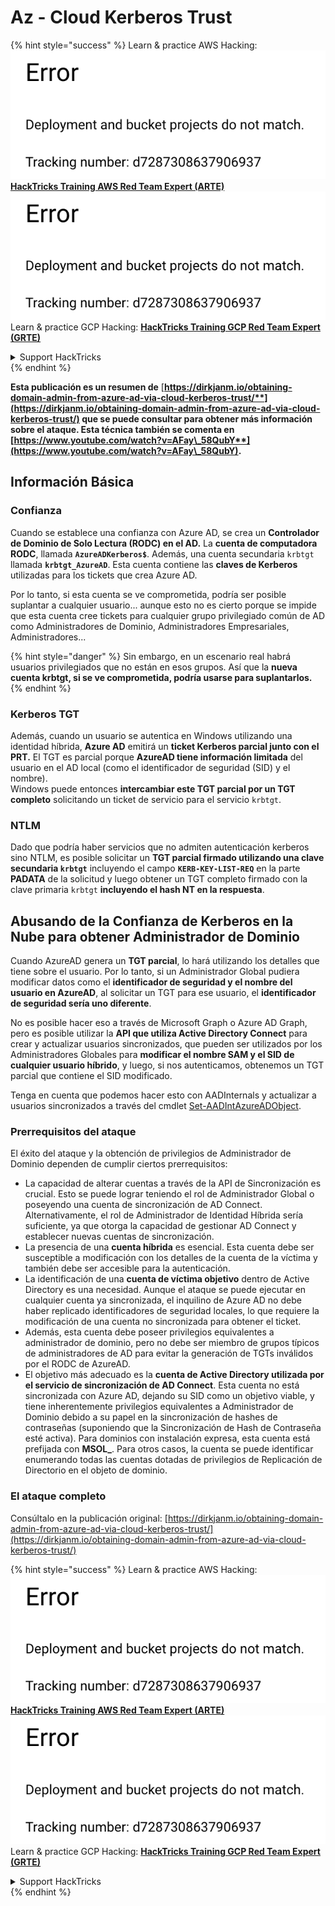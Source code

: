 # Az - Cloud Kerberos Trust

{% hint style="success" %}
Learn & practice AWS Hacking:<img src="../../../../.gitbook/assets/image (1) (1).png" alt="" data-size="line">[**HackTricks Training AWS Red Team Expert (ARTE)**](https://training.hacktricks.xyz/courses/arte)<img src="../../../../.gitbook/assets/image (1) (1).png" alt="" data-size="line">\
Learn & practice GCP Hacking: <img src="../../../../.gitbook/assets/image (2).png" alt="" data-size="line">[**HackTricks Training GCP Red Team Expert (GRTE)**<img src="../../../../.gitbook/assets/image (2).png" alt="" data-size="line">](https://training.hacktricks.xyz/courses/grte)

<details>

<summary>Support HackTricks</summary>

* Check the [**subscription plans**](https://github.com/sponsors/carlospolop)!
* **Join the** 💬 [**Discord group**](https://discord.gg/hRep4RUj7f) or the [**telegram group**](https://t.me/peass) or **follow** us on **Twitter** 🐦 [**@hacktricks\_live**](https://twitter.com/hacktricks\_live)**.**
* **Share hacking tricks by submitting PRs to the** [**HackTricks**](https://github.com/carlospolop/hacktricks) and [**HackTricks Cloud**](https://github.com/carlospolop/hacktricks-cloud) github repos.

</details>
{% endhint %}

**Esta publicación es un resumen de** [**https://dirkjanm.io/obtaining-domain-admin-from-azure-ad-via-cloud-kerberos-trust/**](https://dirkjanm.io/obtaining-domain-admin-from-azure-ad-via-cloud-kerberos-trust/) **que se puede consultar para obtener más información sobre el ataque. Esta técnica también se comenta en** [**https://www.youtube.com/watch?v=AFay\_58QubY**](https://www.youtube.com/watch?v=AFay\_58QubY)**.**

## Información Básica

### Confianza

Cuando se establece una confianza con Azure AD, se crea un **Controlador de Dominio de Solo Lectura (RODC) en el AD.** La **cuenta de computadora RODC**, llamada **`AzureADKerberos$`**. Además, una cuenta secundaria `krbtgt` llamada **`krbtgt_AzureAD`**. Esta cuenta contiene las **claves de Kerberos** utilizadas para los tickets que crea Azure AD.

Por lo tanto, si esta cuenta se ve comprometida, podría ser posible suplantar a cualquier usuario... aunque esto no es cierto porque se impide que esta cuenta cree tickets para cualquier grupo privilegiado común de AD como Administradores de Dominio, Administradores Empresariales, Administradores...

{% hint style="danger" %}
Sin embargo, en un escenario real habrá usuarios privilegiados que no están en esos grupos. Así que la **nueva cuenta krbtgt, si se ve comprometida, podría usarse para suplantarlos.**
{% endhint %}

### Kerberos TGT

Además, cuando un usuario se autentica en Windows utilizando una identidad híbrida, **Azure AD** emitirá un **ticket Kerberos parcial junto con el PRT.** El TGT es parcial porque **AzureAD tiene información limitada** del usuario en el AD local (como el identificador de seguridad (SID) y el nombre).\
Windows puede entonces **intercambiar este TGT parcial por un TGT completo** solicitando un ticket de servicio para el servicio `krbtgt`.

### NTLM

Dado que podría haber servicios que no admiten autenticación kerberos sino NTLM, es posible solicitar un **TGT parcial firmado utilizando una clave secundaria `krbtgt`** incluyendo el campo **`KERB-KEY-LIST-REQ`** en la parte **PADATA** de la solicitud y luego obtener un TGT completo firmado con la clave primaria `krbtgt` **incluyendo el hash NT en la respuesta**.

## Abusando de la Confianza de Kerberos en la Nube para obtener Administrador de Dominio <a href="#abusing-cloud-kerberos-trust-to-obtain-domain-admin" id="abusing-cloud-kerberos-trust-to-obtain-domain-admin"></a>

Cuando AzureAD genera un **TGT parcial**, lo hará utilizando los detalles que tiene sobre el usuario. Por lo tanto, si un Administrador Global pudiera modificar datos como el **identificador de seguridad y el nombre del usuario en AzureAD**, al solicitar un TGT para ese usuario, el **identificador de seguridad sería uno diferente**.

No es posible hacer eso a través de Microsoft Graph o Azure AD Graph, pero es posible utilizar la **API que utiliza Active Directory Connect** para crear y actualizar usuarios sincronizados, que pueden ser utilizados por los Administradores Globales para **modificar el nombre SAM y el SID de cualquier usuario híbrido**, y luego, si nos autenticamos, obtenemos un TGT parcial que contiene el SID modificado.

Tenga en cuenta que podemos hacer esto con AADInternals y actualizar a usuarios sincronizados a través del cmdlet [Set-AADIntAzureADObject](https://aadinternals.com/aadinternals/#set-aadintazureadobject-a).

### Prerrequisitos del ataque <a href="#attack-prerequisites" id="attack-prerequisites"></a>

El éxito del ataque y la obtención de privilegios de Administrador de Dominio dependen de cumplir ciertos prerrequisitos:

* La capacidad de alterar cuentas a través de la API de Sincronización es crucial. Esto se puede lograr teniendo el rol de Administrador Global o poseyendo una cuenta de sincronización de AD Connect. Alternativamente, el rol de Administrador de Identidad Híbrida sería suficiente, ya que otorga la capacidad de gestionar AD Connect y establecer nuevas cuentas de sincronización.
* La presencia de una **cuenta híbrida** es esencial. Esta cuenta debe ser susceptible a modificación con los detalles de la cuenta de la víctima y también debe ser accesible para la autenticación.
* La identificación de una **cuenta de víctima objetivo** dentro de Active Directory es una necesidad. Aunque el ataque se puede ejecutar en cualquier cuenta ya sincronizada, el inquilino de Azure AD no debe haber replicado identificadores de seguridad locales, lo que requiere la modificación de una cuenta no sincronizada para obtener el ticket.
* Además, esta cuenta debe poseer privilegios equivalentes a administrador de dominio, pero no debe ser miembro de grupos típicos de administradores de AD para evitar la generación de TGTs inválidos por el RODC de AzureAD.
* El objetivo más adecuado es la **cuenta de Active Directory utilizada por el servicio de sincronización de AD Connect**. Esta cuenta no está sincronizada con Azure AD, dejando su SID como un objetivo viable, y tiene inherentemente privilegios equivalentes a Administrador de Dominio debido a su papel en la sincronización de hashes de contraseñas (suponiendo que la Sincronización de Hash de Contraseña esté activa). Para dominios con instalación expresa, esta cuenta está prefijada con **MSOL\_**. Para otros casos, la cuenta se puede identificar enumerando todas las cuentas dotadas de privilegios de Replicación de Directorio en el objeto de dominio.

### El ataque completo <a href="#the-full-attack" id="the-full-attack"></a>

Consúltalo en la publicación original: [https://dirkjanm.io/obtaining-domain-admin-from-azure-ad-via-cloud-kerberos-trust/](https://dirkjanm.io/obtaining-domain-admin-from-azure-ad-via-cloud-kerberos-trust/)

{% hint style="success" %}
Learn & practice AWS Hacking:<img src="../../../../.gitbook/assets/image (1) (1).png" alt="" data-size="line">[**HackTricks Training AWS Red Team Expert (ARTE)**](https://training.hacktricks.xyz/courses/arte)<img src="../../../../.gitbook/assets/image (1) (1).png" alt="" data-size="line">\
Learn & practice GCP Hacking: <img src="../../../../.gitbook/assets/image (2).png" alt="" data-size="line">[**HackTricks Training GCP Red Team Expert (GRTE)**<img src="../../../../.gitbook/assets/image (2).png" alt="" data-size="line">](https://training.hacktricks.xyz/courses/grte)

<details>

<summary>Support HackTricks</summary>

* Check the [**subscription plans**](https://github.com/sponsors/carlospolop)!
* **Join the** 💬 [**Discord group**](https://discord.gg/hRep4RUj7f) or the [**telegram group**](https://t.me/peass) or **follow** us on **Twitter** 🐦 [**@hacktricks\_live**](https://twitter.com/hacktricks\_live)**.**
* **Share hacking tricks by submitting PRs to the** [**HackTricks**](https://github.com/carlospolop/hacktricks) and [**HackTricks Cloud**](https://github.com/carlospolop/hacktricks-cloud) github repos.

</details>
{% endhint %}
